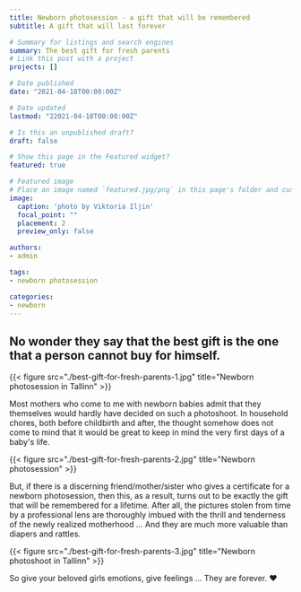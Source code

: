 ```yaml
---
title: Newborn photosession - a gift that will be remembered
subtitle: A gift that will last forever

# Summary for listings and search engines
summary: The best gift for fresh parents
# Link this post with a project
projects: []

# Date published
date: "2021-04-18T00:00:00Z"

# Date updated
lastmod: "22021-04-18T00:00:00Z"

# Is this an unpublished draft?
draft: false

# Show this page in the Featured widget?
featured: true

# Featured image
# Place an image named `featured.jpg/png` in this page's folder and customize its options here.
image:
  caption: 'photo by Viktoria Iljin'
  focal_point: ""
  placement: 2
  preview_only: false

authors:
- admin

tags:
- newborn photosession

categories:
- newborn
---
```

## No wonder they say that the best gift is the one that a person cannot buy for himself.

{{< figure src="./best-gift-for-fresh-parents-1.jpg" title="Newborn photosession in Tallinn" >}}

Most mothers who come to me with newborn babies admit that they themselves would hardly have decided on such a photoshoot.
In household chores, both before childbirth and after, the thought somehow does not come to mind that it would be great to keep in mind the very first days of a baby's life.

{{< figure src="./best-gift-for-fresh-parents-2.jpg" title="Newborn photosession" >}}

But, if there is a discerning friend/mother/sister who gives a certificate for a newborn photosession, then this, as a result, turns out to be exactly the gift that will be remembered for a lifetime.
After all, the pictures stolen from time by a professional lens are thoroughly imbued with the thrill and tenderness of the newly realized motherhood ... And they are much more valuable than diapers and rattles.

{{< figure src="./best-gift-for-fresh-parents-3.jpg" title="Newborn photoshoot in Tallinn" >}}

So give your beloved girls emotions, give feelings ... They are forever. ❤️
